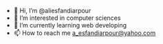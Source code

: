 - 👋 Hi, I’m @aliesfandiarpour
- 👀 I’m interested in computer sciences
- 🌱 I’m currently learning web developing
- 📫 How to reach me a_esfandiarpour@yahoo.com

<!---
aliesfandiarpour/aliesfandiarpour is a ✨ special ✨ repository because its `README.md` (this file) appears on your GitHub profile.
You can click the Preview link to take a look at your changes.
--->

